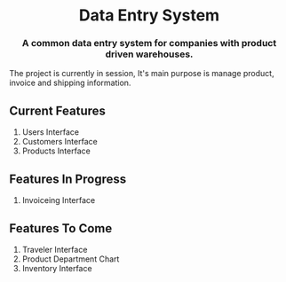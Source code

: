 <h1 align="center">Data Entry System</h1>
<h3 align="center">A common data entry system for companies with product driven warehouses.</h3>
<p>The project is currently in session, It's main purpose is manage product, invoice and shipping information.</p>

## Current Features
<ol>
    <li>Users Interface</li>
    <li>Customers Interface</li>
    <li>Products Interface</li>
</ol>

## Features In Progress
<ol>
    <li>Invoiceing Interface</li>
</ol>

## Features To Come
<ol>
    <li>Traveler Interface</li>
    <li>Product Department Chart</li>
    <li>Inventory Interface</li>
</ol>
